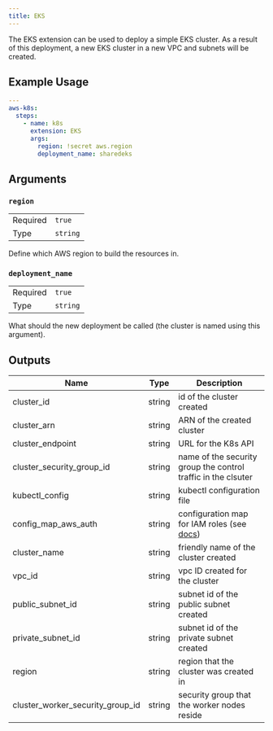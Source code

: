 ```yaml
---
title: EKS
---
```


The EKS extension can be used to deploy a simple EKS cluster. As a result of this deployment, a new EKS cluster in a new
VPC and subnets will be created.


## Example Usage

```yaml
---
aws-k8s:
  steps:
    - name: k8s
      extension: EKS
      args:
        region: !secret aws.region
        deployment_name: sharedeks
```

## Arguments

### `region`
| | |
| --- | --- |
| Required | `true` |
| Type | `string` |
Define which AWS region to build the resources in.

### `deployment_name`
| | |
| --- | --- |
| Required | `true` |
| Type | `string` |
What should the new deployment be called (the cluster is named using this argument).

## Outputs

| Name      | Type | Description
| ----------- | ----- | ----------- |
| cluster_id | string | id of the cluster created |
| cluster_arn | string | ARN of the created cluster |
| cluster_endpoint | string | URL for the K8s API |
| cluster_security_group_id | string | name of the security group the control traffic in the clsuter |
| kubectl_config | string | kubectl configuration file |
| config_map_aws_auth | string | configuration map for IAM roles (see [docs](https://registry.terraform.io/providers/hashicorp/aws/2.33.0/docs/guides/eks-getting-started)) |
| cluster_name | string | friendly name of the cluster created |
| vpc_id | string | vpc ID created for the cluster | 
| public_subnet_id | string | subnet id of the public subnet created |
| private_subnet_id | string | subnet id of the private subnet created |
| region | string | region that the cluster was created in |
| cluster_worker_security_group_id | string | security group that the worker nodes reside |
